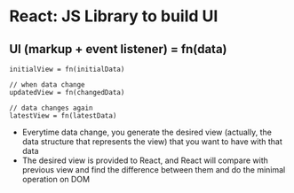 # React: JS Library to build UI

## UI (markup + event listener) = fn(data)

```
initialView = fn(initialData)

// when data change
updatedView = fn(changedData)

// data changes again
latestView = fn(latestData)
```

- Everytime data change, you generate the desired view (actually, the data structure that represents the view) that you want to have with that data
- The desired view is provided to React, and React will compare with previous view and find the difference between them and do the minimal operation on DOM
